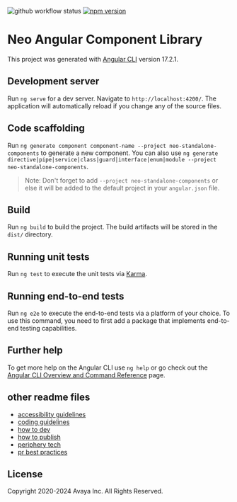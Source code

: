 ![github workflow status](https://github.com/avaya-dux/neo-angular-library/actions/workflows/ci.yml/badge.svg)
[![npm version](https://badge.fury.io/js/@avaya%2Fneo-angular.svg)](https://badge.fury.io/js/@avaya%2Fneo-angular)

# Neo Angular Component Library

This project was generated with [Angular CLI](https://github.com/angular/angular-cli) version 17.2.1.

## Development server

Run `ng serve` for a dev server. Navigate to `http://localhost:4200/`. The application will automatically reload if you change any of the source files.

## Code scaffolding

Run `ng generate component component-name --project neo-standalone-components` to generate a new component. You can also use `ng generate directive|pipe|service|class|guard|interface|enum|module --project neo-standalone-components`.
> Note: Don't forget to add `--project neo-standalone-components` or else it will be added to the default project in your `angular.json` file.

## Build

Run `ng build` to build the project. The build artifacts will be stored in the `dist/` directory.

## Running unit tests

Run `ng test` to execute the unit tests via [Karma](https://karma-runner.github.io).

## Running end-to-end tests

Run `ng e2e` to execute the end-to-end tests via a platform of your choice. To use this command, you need to first add a package that implements end-to-end testing capabilities.

## Further help

To get more help on the Angular CLI use `ng help` or go check out the [Angular CLI Overview and Command Reference](https://angular.io/cli) page.

## other readme files

- [accessibility guidelines](https://github.com/avaya-dux/neo-angular-angular/blob/main/readmes/accessibility-guidelines.md)
- [coding guidelines](https://github.com/avaya-dux/neo-angular-angular/blob/main/readmes/coding-guidelines.md)
- [how to dev](https://github.com/avaya-dux/neo-angular-angular/blob/main/readmes/how-to-dev.md)
- [how to publish](https://github.com/avaya-dux/neo-angular-angular/blob/main/readmes/how-to-publish.md)
- [periphery tech](https://github.com/avaya-dux/neo-angular-angular/blob/main/readmes/periphery-tech.md)
- [pr best practices](https://github.com/avaya-dux/neo-angular-angular/blob/main/readmes/pr-best-practices.md)

## License

Copyright 2020-2024 Avaya Inc. All Rights Reserved.
